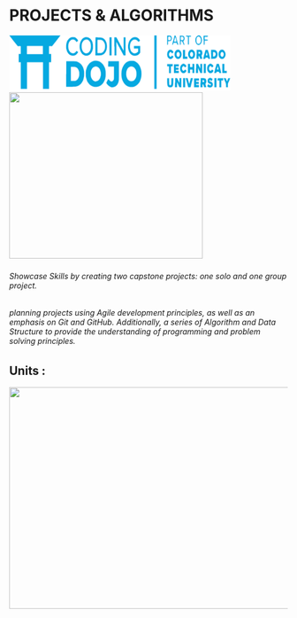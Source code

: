 # PROJECTS & ALGORITHMS

<img src="https://github.com/MohamedAmineHammi/Web-Fundamentals-CODING-DOJO/blob/main/Coding%20Dojo%20Logo.png" width="400" height="100">
<img src="https://github.com/MohamedAmineHammi/Projects-And-Algorithms/blob/main/Icon.png" width="350" height="300">

###### Showcase Skills by creating two capstone projects: one solo and one group project.
###### planning projects using Agile development principles, as well as an emphasis on Git and GitHub. Additionally, a series of Algorithm and Data Structure to provide the understanding of programming and problem solving principles.
## Units :
<img src="https://github.com/MohamedAmineHammi/Projects-And-Algorithms/blob/main/Units.png" width="1200" height="400">
